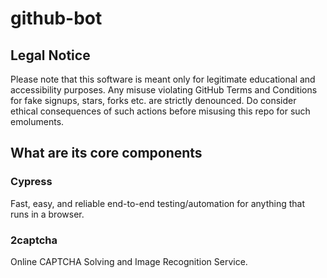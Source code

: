 # github-bot



## Legal Notice
Please note that this software is meant only for legitimate educational and accessibility purposes. Any misuse violating GitHub Terms and Conditions for fake signups, stars, forks etc. are strictly denounced. Do consider ethical consequences of such actions before misusing this repo for such emoluments. 

## What are its core components

### Cypress

Fast, easy, and reliable end-to-end testing/automation for anything that runs in a browser.

### 2captcha

Online CAPTCHA Solving and Image Recognition Service.
